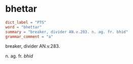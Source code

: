 # bhettar

``` toml
dict_label = "PTS"
word = "bhettar"
summary = "breaker, divider AN.v.283. n. ag. fr. bhid"
grammar_comment = "a"
```

breaker, divider AN.v.283.

n. ag. fr. *bhid*

